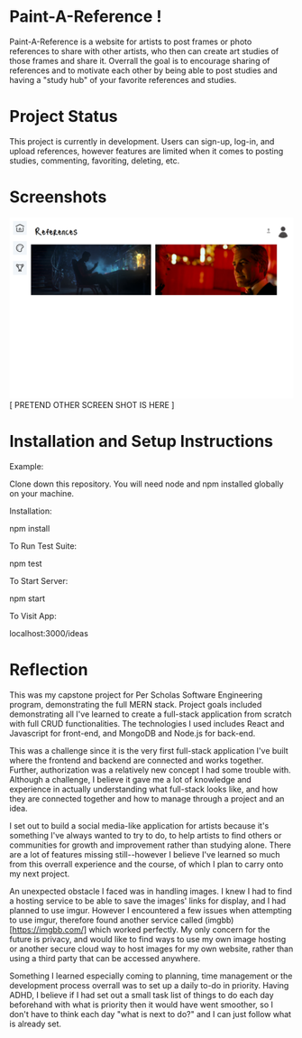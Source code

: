 # Paint-A-Reference !

Paint-A-Reference is a website for artists to post frames or photo references to share with other artists, who then can create art studies of those frames and share it. Overrall the goal is to encourage sharing of references and to motivate each other by being able to post studies and having a "study hub" of your favorite references and studies.

# Project Status

This project is currently in development. Users can sign-up, log-in, and upload references, however features are limited when it comes to posting studies, commenting, favoriting, deleting, etc.

# Screenshots

![home screen](/public/screenshots/1.png)
[ PRETEND OTHER SCREEN SHOT IS HERE ]

# Installation and Setup Instructions

Example:

Clone down this repository. You will need node and npm installed globally on your machine.

Installation:

npm install

To Run Test Suite:

npm test

To Start Server:

npm start

To Visit App:

localhost:3000/ideas

# Reflection

This was my capstone project for Per Scholas Software Engineering program, demonstrating the full MERN stack. Project goals included demonstrating all I've learned to create a full-stack application from scratch with full CRUD functionalities. The technologies I used includes React and Javascript for front-end, and MongoDB and Node.js for back-end.

This was a challenge since it is the very first full-stack application I've built where the frontend and backend are connected and works together. Further, authorization was a relatively new concept I had some trouble with. Although a challenge, I believe it gave me a lot of knowledge and experience in actually understanding what full-stack looks like, and how they are connected together and how to manage through a project and an idea.

I set out to build a social media-like application for artists because it's something I've always wanted to try to do, to help artists to find others or communities for growth and improvement rather than studying alone. There are a lot of features missing still--however I believe I've learned so much from this overrall experience and the course, of which I plan to carry onto my next project.

An unexpected obstacle I faced was in handling images. I knew I had to find a hosting service to be able to save the images' links for display, and I had planned to use imgur. However I encountered a few issues when attempting to use imgur, therefore found another service called (imgbb)[https://imgbb.com/] which worked perfectly. My only concern for the future is privacy, and would like to find ways to use my own image hosting or another secure cloud way to host images for my own website, rather than using a third party that can be accessed anywhere.

Something I learned especially coming to planning, time management or the development process overrall was to set up a daily to-do in priority. Having ADHD, I believe if I had set out a small task list of things to do each day beforehand with what is priority then it would have went smoother, so I don't have to think each day "what is next to do?" and I can just follow what is already set.
